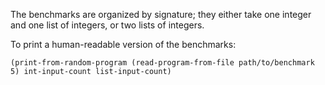 The benchmarks are organized by signature; they either take one integer and one list of integers, or two lists of integers.

To print a human-readable version of the benchmarks:

```
(print-from-random-program (read-program-from-file path/to/benchmark 5) int-input-count list-input-count)
```

